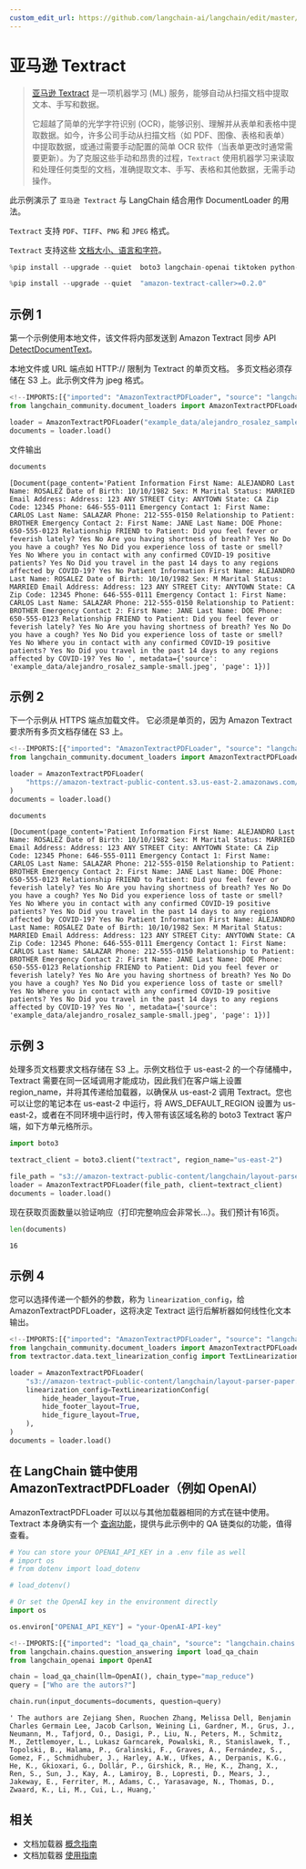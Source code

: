 ```yaml
---
custom_edit_url: https://github.com/langchain-ai/langchain/edit/master/docs/docs/integrations/document_loaders/amazon_textract.ipynb
---
```

# 亚马逊 Textract

>[亚马逊 Textract](https://docs.aws.amazon.com/managedservices/latest/userguide/textract.html) 是一项机器学习 (ML) 服务，能够自动从扫描文档中提取文本、手写和数据。
>
>它超越了简单的光学字符识别 (OCR)，能够识别、理解并从表单和表格中提取数据。如今，许多公司手动从扫描文档（如 PDF、图像、表格和表单）中提取数据，或通过需要手动配置的简单 OCR 软件（当表单更改时通常需要更新）。为了克服这些手动和昂贵的过程，`Textract` 使用机器学习来读取和处理任何类型的文档，准确提取文本、手写、表格和其他数据，无需手动操作。

此示例演示了 `亚马逊 Textract` 与 LangChain 结合用作 DocumentLoader 的用法。

`Textract` 支持 `PDF`、`TIFF`、`PNG` 和 `JPEG` 格式。

`Textract` 支持这些 [文档大小、语言和字符](https://docs.aws.amazon.com/textract/latest/dg/limits-document.html)。


```python
%pip install --upgrade --quiet  boto3 langchain-openai tiktoken python-dotenv
```


```python
%pip install --upgrade --quiet  "amazon-textract-caller>=0.2.0"
```

## 示例 1

第一个示例使用本地文件，该文件将内部发送到 Amazon Textract 同步 API [DetectDocumentText](https://docs.aws.amazon.com/textract/latest/dg/API_DetectDocumentText.html)。

本地文件或 URL 端点如 HTTP:// 限制为 Textract 的单页文档。
多页文档必须存储在 S3 上。此示例文件为 jpeg 格式。


```python
<!--IMPORTS:[{"imported": "AmazonTextractPDFLoader", "source": "langchain_community.document_loaders", "docs": "https://python.langchain.com/api_reference/community/document_loaders/langchain_community.document_loaders.pdf.AmazonTextractPDFLoader.html", "title": "Amazon Textract "}]-->
from langchain_community.document_loaders import AmazonTextractPDFLoader

loader = AmazonTextractPDFLoader("example_data/alejandro_rosalez_sample-small.jpeg")
documents = loader.load()
```

文件输出


```python
documents
```



```output
[Document(page_content='Patient Information First Name: ALEJANDRO Last Name: ROSALEZ Date of Birth: 10/10/1982 Sex: M Marital Status: MARRIED Email Address: Address: 123 ANY STREET City: ANYTOWN State: CA Zip Code: 12345 Phone: 646-555-0111 Emergency Contact 1: First Name: CARLOS Last Name: SALAZAR Phone: 212-555-0150 Relationship to Patient: BROTHER Emergency Contact 2: First Name: JANE Last Name: DOE Phone: 650-555-0123 Relationship FRIEND to Patient: Did you feel fever or feverish lately? Yes No Are you having shortness of breath? Yes No Do you have a cough? Yes No Did you experience loss of taste or smell? Yes No Where you in contact with any confirmed COVID-19 positive patients? Yes No Did you travel in the past 14 days to any regions affected by COVID-19? Yes No Patient Information First Name: ALEJANDRO Last Name: ROSALEZ Date of Birth: 10/10/1982 Sex: M Marital Status: MARRIED Email Address: Address: 123 ANY STREET City: ANYTOWN State: CA Zip Code: 12345 Phone: 646-555-0111 Emergency Contact 1: First Name: CARLOS Last Name: SALAZAR Phone: 212-555-0150 Relationship to Patient: BROTHER Emergency Contact 2: First Name: JANE Last Name: DOE Phone: 650-555-0123 Relationship FRIEND to Patient: Did you feel fever or feverish lately? Yes No Are you having shortness of breath? Yes No Do you have a cough? Yes No Did you experience loss of taste or smell? Yes No Where you in contact with any confirmed COVID-19 positive patients? Yes No Did you travel in the past 14 days to any regions affected by COVID-19? Yes No ', metadata={'source': 'example_data/alejandro_rosalez_sample-small.jpeg', 'page': 1})]
```


## 示例 2
下一个示例从 HTTPS 端点加载文件。
它必须是单页的，因为 Amazon Textract 要求所有多页文档存储在 S3 上。


```python
<!--IMPORTS:[{"imported": "AmazonTextractPDFLoader", "source": "langchain_community.document_loaders", "docs": "https://python.langchain.com/api_reference/community/document_loaders/langchain_community.document_loaders.pdf.AmazonTextractPDFLoader.html", "title": "Amazon Textract "}]-->
from langchain_community.document_loaders import AmazonTextractPDFLoader

loader = AmazonTextractPDFLoader(
    "https://amazon-textract-public-content.s3.us-east-2.amazonaws.com/langchain/alejandro_rosalez_sample_1.jpg"
)
documents = loader.load()
```


```python
documents
```



```output
[Document(page_content='Patient Information First Name: ALEJANDRO Last Name: ROSALEZ Date of Birth: 10/10/1982 Sex: M Marital Status: MARRIED Email Address: Address: 123 ANY STREET City: ANYTOWN State: CA Zip Code: 12345 Phone: 646-555-0111 Emergency Contact 1: First Name: CARLOS Last Name: SALAZAR Phone: 212-555-0150 Relationship to Patient: BROTHER Emergency Contact 2: First Name: JANE Last Name: DOE Phone: 650-555-0123 Relationship FRIEND to Patient: Did you feel fever or feverish lately? Yes No Are you having shortness of breath? Yes No Do you have a cough? Yes No Did you experience loss of taste or smell? Yes No Where you in contact with any confirmed COVID-19 positive patients? Yes No Did you travel in the past 14 days to any regions affected by COVID-19? Yes No Patient Information First Name: ALEJANDRO Last Name: ROSALEZ Date of Birth: 10/10/1982 Sex: M Marital Status: MARRIED Email Address: Address: 123 ANY STREET City: ANYTOWN State: CA Zip Code: 12345 Phone: 646-555-0111 Emergency Contact 1: First Name: CARLOS Last Name: SALAZAR Phone: 212-555-0150 Relationship to Patient: BROTHER Emergency Contact 2: First Name: JANE Last Name: DOE Phone: 650-555-0123 Relationship FRIEND to Patient: Did you feel fever or feverish lately? Yes No Are you having shortness of breath? Yes No Do you have a cough? Yes No Did you experience loss of taste or smell? Yes No Where you in contact with any confirmed COVID-19 positive patients? Yes No Did you travel in the past 14 days to any regions affected by COVID-19? Yes No ', metadata={'source': 'example_data/alejandro_rosalez_sample-small.jpeg', 'page': 1})]
```


## 示例 3

处理多页文档要求文档存储在 S3 上。示例文档位于 us-east-2 的一个存储桶中，Textract 需要在同一区域调用才能成功，因此我们在客户端上设置 region_name，并将其传递给加载器，以确保从 us-east-2 调用 Textract。您也可以让您的笔记本在 us-east-2 中运行，将 AWS_DEFAULT_REGION 设置为 us-east-2，或者在不同环境中运行时，传入带有该区域名称的 boto3 Textract 客户端，如下方单元格所示。


```python
import boto3

textract_client = boto3.client("textract", region_name="us-east-2")

file_path = "s3://amazon-textract-public-content/langchain/layout-parser-paper.pdf"
loader = AmazonTextractPDFLoader(file_path, client=textract_client)
documents = loader.load()
```

现在获取页面数量以验证响应（打印完整响应会非常长...）。我们预计有16页。


```python
len(documents)
```



```output
16
```


## 示例 4

您可以选择传递一个额外的参数，称为 `linearization_config`，给 AmazonTextractPDFLoader，这将决定 Textract 运行后解析器如何线性化文本输出。


```python
<!--IMPORTS:[{"imported": "AmazonTextractPDFLoader", "source": "langchain_community.document_loaders", "docs": "https://python.langchain.com/api_reference/community/document_loaders/langchain_community.document_loaders.pdf.AmazonTextractPDFLoader.html", "title": "Amazon Textract "}]-->
from langchain_community.document_loaders import AmazonTextractPDFLoader
from textractor.data.text_linearization_config import TextLinearizationConfig

loader = AmazonTextractPDFLoader(
    "s3://amazon-textract-public-content/langchain/layout-parser-paper.pdf",
    linearization_config=TextLinearizationConfig(
        hide_header_layout=True,
        hide_footer_layout=True,
        hide_figure_layout=True,
    ),
)
documents = loader.load()
```

## 在 LangChain 链中使用 AmazonTextractPDFLoader（例如 OpenAI）

AmazonTextractPDFLoader 可以以与其他加载器相同的方式在链中使用。
Textract 本身确实有一个 [查询功能](https://docs.aws.amazon.com/textract/latest/dg/API_Query.html)，提供与此示例中的 QA 链类似的功能，值得查看。


```python
# You can store your OPENAI_API_KEY in a .env file as well
# import os
# from dotenv import load_dotenv

# load_dotenv()
```


```python
# Or set the OpenAI key in the environment directly
import os

os.environ["OPENAI_API_KEY"] = "your-OpenAI-API-key"
```


```python
<!--IMPORTS:[{"imported": "load_qa_chain", "source": "langchain.chains.question_answering", "docs": "https://python.langchain.com/api_reference/langchain/chains/langchain.chains.question_answering.chain.load_qa_chain.html", "title": "Amazon Textract "}, {"imported": "OpenAI", "source": "langchain_openai", "docs": "https://python.langchain.com/api_reference/openai/llms/langchain_openai.llms.base.OpenAI.html", "title": "Amazon Textract "}]-->
from langchain.chains.question_answering import load_qa_chain
from langchain_openai import OpenAI

chain = load_qa_chain(llm=OpenAI(), chain_type="map_reduce")
query = ["Who are the autors?"]

chain.run(input_documents=documents, question=query)
```



```output
' The authors are Zejiang Shen, Ruochen Zhang, Melissa Dell, Benjamin Charles Germain Lee, Jacob Carlson, Weining Li, Gardner, M., Grus, J., Neumann, M., Tafjord, O., Dasigi, P., Liu, N., Peters, M., Schmitz, M., Zettlemoyer, L., Lukasz Garncarek, Powalski, R., Stanislawek, T., Topolski, B., Halama, P., Gralinski, F., Graves, A., Fernández, S., Gomez, F., Schmidhuber, J., Harley, A.W., Ufkes, A., Derpanis, K.G., He, K., Gkioxari, G., Dollár, P., Girshick, R., He, K., Zhang, X., Ren, S., Sun, J., Kay, A., Lamiroy, B., Lopresti, D., Mears, J., Jakeway, E., Ferriter, M., Adams, C., Yarasavage, N., Thomas, D., Zwaard, K., Li, M., Cui, L., Huang,'
```



## 相关

- 文档加载器 [概念指南](/docs/concepts/#document-loaders)
- 文档加载器 [使用指南](/docs/how_to/#document-loaders)
